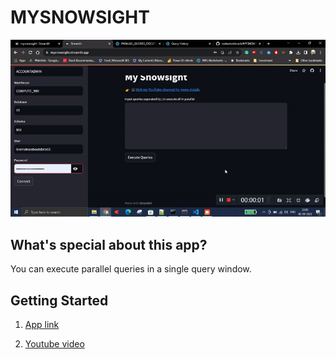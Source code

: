# MYSNOWSIGHT
   ![Alt Text](https://github.com/mahanteshimath/MYSNOWSIGHT/blob/main/MySnowsight.gif)
## What's special about this app?
You can execute parallel queries in a single query window.

## Getting Started

  1. [App link](https://mysnowsight.streamlit.app/)

  2. [Youtube video](https://bit.ly/atozaboutdata) 

